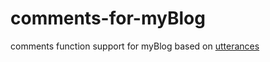 # comments-for-myBlog

comments function support for myBlog based on [utterances](https://utteranc.es/)
